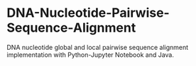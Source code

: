 # DNA-Nucleotide-Pairwise-Sequence-Alignment
DNA nucleotide global and local pairwise sequence alignment implementation with Python-Jupyter Notebook and Java.

